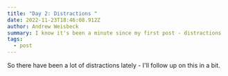 ```yaml
---
title: "Day 2: Distractions "
date: 2022-11-23T18:46:08.912Z
author: Andrew Weisbeck
summary: I know it's been a minute since my first post - distractions
tags:
  - post
---
```

S﻿o there have been a lot of distractions lately - I'll follow up on this in a bit.